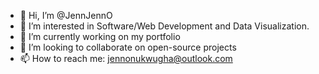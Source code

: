 - 👋 Hi, I’m @JennJennO
- 👀 I’m interested in Software/Web Development and Data Visualization. 
- 🌱 I’m currently working on my portfolio
- 💞️ I’m looking to collaborate on open-source projects
- 📫 How to reach me: jennonukwugha@outlook.com

<!---
JennJennO/JennJennO is a ✨ special ✨ repository because its `README.md` (this file) appears on your GitHub profile.
You can click the Preview link to take a look at your changes.
--->
